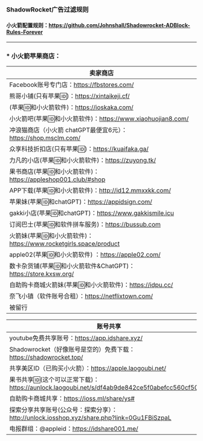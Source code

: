 
### ShadowRocket广告过滤规则
#### 小火箭配置规则：https://github.com/Johnshall/Shadowrocket-ADBlock-Rules-Forever

---------------------------------------------------------------------------------------

### * 小火箭苹果商店： <br>

| 卖家商店                                                  |
|-------------------------------------------------------| 
| Facebook账号专门店：https://fbstores.com/                   |
| 熊哥小铺(只有苹果🆔)：https://xintaikeji.cf/                   |
| (苹果🆔和小火箭软件)：https://ioskaka.com/                     |
| 小火箭吧(苹果🆔和小火箭软件)：https://www.xiaohuojian8.com/        |
| 冲浪猫商店（小火箭 chatGPT最便宜6元）：https://shop.msclm.com/       |
| 众享科技折扣店(只有苹果🆔)：https://kuaifaka.ga/                  |
| 力凡的小店(苹果🆔和小火箭软件)：https://zuyong.tk/                  |
| 果书商店(苹果🆔和小火箭软件)：https://appleshop001.club/#shop      |
| APP下载(苹果🆔和小火箭软件)：http://id12.mmxxkk.com/             |
| 苹果妹(苹果🆔和chatGPT)：https://appidsign.com/              |
| gakki小店(苹果🆔和chatGPT)：https://www.gakkismile.icu      |
| 订阅巴士(苹果🆔和软件拼车服务)：https://bussub.com                  |
| 火箭妹(苹果🆔和小火箭软件)：https://www.rocketgirls.space/product |
| apple02(苹果🆔和小火箭软件) ：https://apple02.com/             |
| 数卡杂货铺(苹果🆔和小火箭软件&ChatGPT)：https://store.kxsw.org/     |
| 自助购卡商城火箭妹(苹果🆔和小火箭软件)：https://idpu.cc/                |
| 奈飞小镇（软件账号合租）：https://netflixtown.com/                 |
| 被留行                                                   |


| 账号共享                                                                            |
|---------------------------------------------------------------------------------| 
| youtube免费共享账号：https://app.idshare.xyz/                                          |
| Shadowrocket（好像账号是空的）免费下载：https://shadowrocket.top/                             |
| 共享美区ID（已购买小火箭）：https://apple.laogoubi.net/                                      |
| 果书共享🆔(这个可以正常下载)：https://aunlock.laogoubi.net/s/df4ab9de842ce5f0abefcc560cf504f0 |
| 自助购卡商城共享：https://ioss.ml/share/ys#                                              |
| 探索分享共享账号(公众号：探索分享）：http://unlock.iosshop.xyz/share.php?link=0Gu1FBiSzpaL        |
| 电报群组：@appleid：https://idshare001.me/                                                                               |



